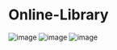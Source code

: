 # Online-Library
![image](https://user-images.githubusercontent.com/100360925/178716704-799b361f-af81-4a03-a9ae-4410d02da2bb.png)
![image](https://user-images.githubusercontent.com/100360925/178717090-8d688583-2d16-48e3-958c-8be3a3790cfc.png)
![image](https://user-images.githubusercontent.com/100360925/178717140-6b98d849-1699-4fde-a243-87cf4444e56a.png)
